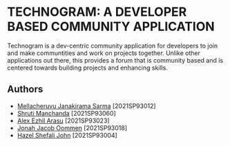 
# TECHNOGRAM: A DEVELOPER BASED COMMUNITY APPLICATION

Technogram is a dev-centric community application for developers to join and make communtities and work on projects together.
Unlike other applications out there, this provides a forum that is community based and is centered towards building projects and enhancing skills.


## Authors

- [Mellacheruvu Janakirama Sarma](https://github.com/Janaki2000) [2021SP93012]
- [Shruti Manchanda](https://github.com/shrutimachanda) [2021SP93060]
- [Alex Ezhil Arasu](https://github.com/alexarasu) [2021SP93023]
- [Jonah Jacob Oommen](https://github.com/Jonah1309) [2021SP93018]
- [Hazel Shefali John](https://github.com/Hazel-John) [2021SP93004]
